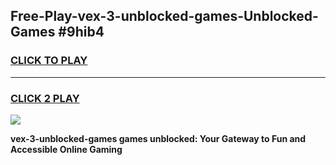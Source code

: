 
## Free-Play-vex-3-unblocked-games-Unblocked-Games #9hib4
<h3>
<a href="https://news.freeplayer.one?title=vex-3-unblocked-games&ref=8M">CLICK TO PLAY</a></h3>
<hr>

<h3>
<a href="https://news.freeplayer.one?title=vex-3-unblocked-games&ref=8M">CLICK 2 PLAY</a>
  
</h3>

<a href="https://news.freeplayer.one?title=vex-3-unblocked-games&ref=8M"><img src="https://clearcache.store/games.png"></a>


**vex-3-unblocked-games games unblocked: Your Gateway to Fun and Accessible Online Gaming**
